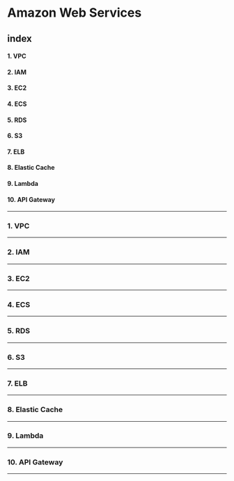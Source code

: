 Amazon Web Services
===================

## index

#### 1. VPC
#### 2. IAM
#### 3. EC2
#### 4. ECS
#### 5. RDS
#### 6. S3
#### 7. ELB
#### 8. Elastic Cache
#### 9. Lambda
#### 10. API Gateway  

***

### 1. VPC  

***

### 2. IAM  

***

### 3. EC2  

***

### 4. ECS  

***

### 5. RDS  

***

### 6. S3  

***

### 7. ELB  

***

### 8. Elastic Cache  

***

### 9. Lambda  

***

### 10. API Gateway  

***
